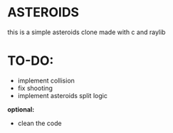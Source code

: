 # ASTEROIDS
this is a simple asteroids clone made with c and raylib

# TO-DO:
- implement collision
- fix shooting
- implement asteroids split logic 

**optional:**
- clean the code
